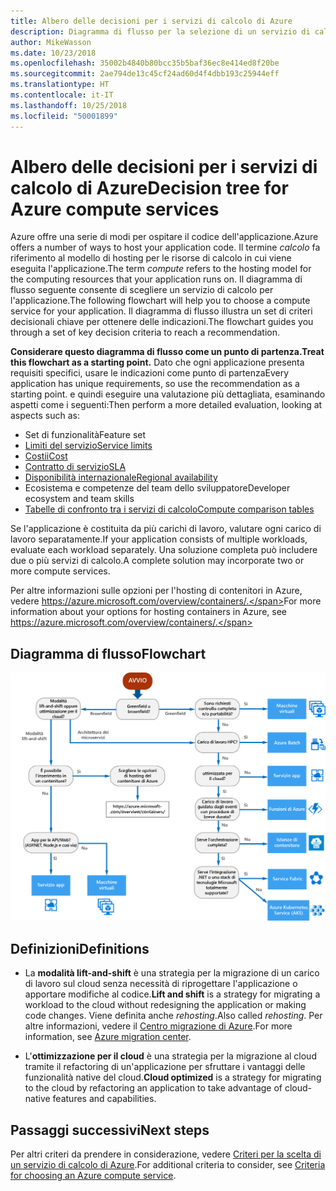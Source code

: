 ```yaml
---
title: Albero delle decisioni per i servizi di calcolo di Azure
description: Diagramma di flusso per la selezione di un servizio di calcolo
author: MikeWasson
ms.date: 10/23/2018
ms.openlocfilehash: 35002b4840b80bcc35b5baf36ec8e414ed8f20be
ms.sourcegitcommit: 2ae794de13c45cf24ad60d4f4dbb193c25944eff
ms.translationtype: HT
ms.contentlocale: it-IT
ms.lasthandoff: 10/25/2018
ms.locfileid: "50001899"
---
```

# <a name="decision-tree-for-azure-compute-services"></a><span data-ttu-id="6dd8d-103">Albero delle decisioni per i servizi di calcolo di Azure</span><span class="sxs-lookup"><span data-stu-id="6dd8d-103">Decision tree for Azure compute services</span></span>

<span data-ttu-id="6dd8d-104">Azure offre una serie di modi per ospitare il codice dell'applicazione.</span><span class="sxs-lookup"><span data-stu-id="6dd8d-104">Azure offers a number of ways to host your application code.</span></span> <span data-ttu-id="6dd8d-105">Il termine *calcolo* fa riferimento al modello di hosting per le risorse di calcolo in cui viene eseguita l'applicazione.</span><span class="sxs-lookup"><span data-stu-id="6dd8d-105">The term *compute* refers to the hosting model for the computing resources that your application runs on.</span></span> <span data-ttu-id="6dd8d-106">Il diagramma di flusso seguente consente di scegliere un servizio di calcolo per l'applicazione.</span><span class="sxs-lookup"><span data-stu-id="6dd8d-106">The following flowchart will help you to choose a compute service for your application.</span></span> <span data-ttu-id="6dd8d-107">Il diagramma di flusso illustra un set di criteri decisionali chiave per ottenere delle indicazioni.</span><span class="sxs-lookup"><span data-stu-id="6dd8d-107">The flowchart guides you through a set of key decision criteria to reach a recommendation.</span></span> 

<span data-ttu-id="6dd8d-108">**Considerare questo diagramma di flusso come un punto di partenza.**</span><span class="sxs-lookup"><span data-stu-id="6dd8d-108">**Treat this flowchart as a starting point.**</span></span> <span data-ttu-id="6dd8d-109">Dato che ogni applicazione presenta requisiti specifici, usare le indicazioni come punto di partenza</span><span class="sxs-lookup"><span data-stu-id="6dd8d-109">Every application has unique requirements, so use the recommendation as a starting point.</span></span> <span data-ttu-id="6dd8d-110">e quindi eseguire una valutazione più dettagliata, esaminando aspetti come i seguenti:</span><span class="sxs-lookup"><span data-stu-id="6dd8d-110">Then perform a more detailed evaluation, looking at aspects such as:</span></span>
 
- <span data-ttu-id="6dd8d-111">Set di funzionalità</span><span class="sxs-lookup"><span data-stu-id="6dd8d-111">Feature set</span></span>
- [<span data-ttu-id="6dd8d-112">Limiti del servizio</span><span class="sxs-lookup"><span data-stu-id="6dd8d-112">Service limits</span></span>](/azure/azure-subscription-service-limits)
- [<span data-ttu-id="6dd8d-113">Costii</span><span class="sxs-lookup"><span data-stu-id="6dd8d-113">Cost</span></span>](https://azure.microsoft.com/pricing/)
- [<span data-ttu-id="6dd8d-114">Contratto di servizio</span><span class="sxs-lookup"><span data-stu-id="6dd8d-114">SLA</span></span>](https://azure.microsoft.com/support/legal/sla/)
- [<span data-ttu-id="6dd8d-115">Disponibilità internazionale</span><span class="sxs-lookup"><span data-stu-id="6dd8d-115">Regional availability</span></span>](https://azure.microsoft.com/global-infrastructure/services/)
- <span data-ttu-id="6dd8d-116">Ecosistema e competenze del team dello sviluppatore</span><span class="sxs-lookup"><span data-stu-id="6dd8d-116">Developer ecosystem and team skills</span></span>
- [<span data-ttu-id="6dd8d-117">Tabelle di confronto tra i servizi di calcolo</span><span class="sxs-lookup"><span data-stu-id="6dd8d-117">Compute comparison tables</span></span>](./compute-comparison.md)

<span data-ttu-id="6dd8d-118">Se l'applicazione è costituita da più carichi di lavoro, valutare ogni carico di lavoro separatamente.</span><span class="sxs-lookup"><span data-stu-id="6dd8d-118">If your application consists of multiple workloads, evaluate each workload separately.</span></span> <span data-ttu-id="6dd8d-119">Una soluzione completa può includere due o più servizi di calcolo.</span><span class="sxs-lookup"><span data-stu-id="6dd8d-119">A complete solution may incorporate two or more compute services.</span></span>

<span data-ttu-id="6dd8d-120">Per altre informazioni sulle opzioni per l'hosting di contenitori in Azure, vedere https://azure.microsoft.com/overview/containers/.</span><span class="sxs-lookup"><span data-stu-id="6dd8d-120">For more information about your options for hosting containers in Azure, see https://azure.microsoft.com/overview/containers/.</span></span>

## <a name="flowchart"></a><span data-ttu-id="6dd8d-121">Diagramma di flusso</span><span class="sxs-lookup"><span data-stu-id="6dd8d-121">Flowchart</span></span>

![](../images/compute-decision-tree.svg)

## <a name="definitions"></a><span data-ttu-id="6dd8d-122">Definizioni</span><span class="sxs-lookup"><span data-stu-id="6dd8d-122">Definitions</span></span>

- <span data-ttu-id="6dd8d-123">La **modalità lift-and-shift** è una strategia per la migrazione di un carico di lavoro sul cloud senza necessità di riprogettare l'applicazione o apportare modifiche al codice.</span><span class="sxs-lookup"><span data-stu-id="6dd8d-123">**Lift and shift** is a strategy for migrating a workload to the cloud without redesigning the application or making code changes.</span></span> <span data-ttu-id="6dd8d-124">Viene definita anche *rehosting*.</span><span class="sxs-lookup"><span data-stu-id="6dd8d-124">Also called *rehosting*.</span></span> <span data-ttu-id="6dd8d-125">Per altre informazioni, vedere il [Centro migrazione di Azure](https://azure.microsoft.com/migration/).</span><span class="sxs-lookup"><span data-stu-id="6dd8d-125">For more information, see [Azure migration center](https://azure.microsoft.com/migration/).</span></span>

- <span data-ttu-id="6dd8d-126">L'**ottimizzazione per il cloud** è una strategia per la migrazione al cloud tramite il refactoring di un'applicazione per sfruttare i vantaggi delle funzionalità native del cloud.</span><span class="sxs-lookup"><span data-stu-id="6dd8d-126">**Cloud optimized** is a strategy for migrating to the cloud by refactoring an application to take advantage of cloud-native features and capabilities.</span></span>

## <a name="next-steps"></a><span data-ttu-id="6dd8d-127">Passaggi successivi</span><span class="sxs-lookup"><span data-stu-id="6dd8d-127">Next steps</span></span>

<span data-ttu-id="6dd8d-128">Per altri criteri da prendere in considerazione, vedere [Criteri per la scelta di un servizio di calcolo di Azure](./compute-comparison.md).</span><span class="sxs-lookup"><span data-stu-id="6dd8d-128">For additional criteria to consider, see [Criteria for choosing an Azure compute service](./compute-comparison.md).</span></span>
